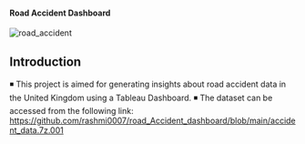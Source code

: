 #### Road Accident Dashboard
![road_accident](https://github.com/rashmi0007/road_Accident_dashboard/assets/87612040/3d648b77-b1fc-4d49-909a-da9761ff86b7)

## Introduction
   ◾ This project is aimed for generating insights about road accident data in the United Kingdom using a Tableau Dashboard.
   ◾ The dataset can be accessed from the following link: https://github.com/rashmi0007/road_Accident_dashboard/blob/main/accident_data.7z.001

